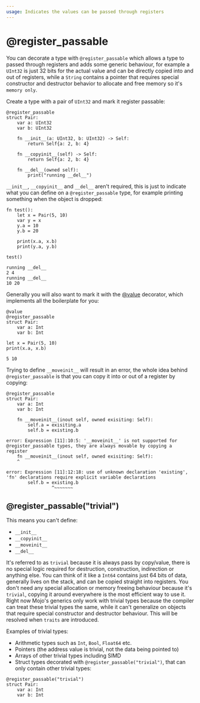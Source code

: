 ```yaml
---
usage: Indicates the values can be passed through registers
---
```


# @register_passable
You can decorate a type with `@register_passable` which allows a type to passed through registers and adds some generic behaviour, for example a `UInt32` is just 32 bits for the actual value and can be directly copied into and out of registers, while a `String` contains a pointer that requires special constructor and destructor behavior to allocate and free memory so it's `memory only`.

Create a type with a pair of `UInt32` and mark it register passable:


```mojo
@register_passable
struct Pair:
    var a: UInt32
    var b: UInt32

    fn __init__(a: UInt32, b: UInt32) -> Self:
        return Self{a: 2, b: 4}

    fn __copyinit__(self) -> Self:
        return Self{a: 2, b: 4}

    fn __del__(owned self):
        print("running __del__")
```

`__init__`, `__copyinit__` and `__del__` aren't required, this is just to indicate what you can define on a `@register_passable` type, for example printing something when the object is dropped:


```mojo
fn test():
    let x = Pair(5, 10)
    var y = x
    y.a = 10
    y.b = 20

    print(x.a, x.b)
    print(y.a, y.b)

test()
```

    running __del__
    2 4
    running __del__
    10 20


Generally you will also want to mark it with the [@value](/guides/decorators/value) decorator, which implements all the boilerplate for you:


```mojo
@value
@register_passable
struct Pair:
    var a: Int
    var b: Int

let x = Pair(5, 10)
print(x.a, x.b)
```

    5 10


Trying to define `__moveinit__` will result in an error, the whole idea behind `@register_passable` is that you can copy it into or out of a register by copying:


```mojo
@register_passable
struct Pair:
    var a: Int
    var b: Int

    fn __moveinit__(inout self, owned exisiting: Self):
        self.a = exisiting.a
        self.b = existing.b
```

    error: Expression [11]:10:5: '__moveinit__' is not supported for @register_passable types, they are always movable by copying a register
        fn __moveinit__(inout self, owned exisiting: Self):
        ^

    error: Expression [11]:12:18: use of unknown declaration 'existing', 'fn' declarations require explicit variable declarations
            self.b = existing.b
                     ^~~~~~~~



## @register_passable("trivial")
This means you can't define:
- `__init__`
- `__copyinit__`
- `__moveinit__`
- `__del__`

It's referred to as `trivial` because it is always pass by copy/value, there is no special logic required for destruction, construction, indirection or anything else. You can think of it like a `Int64` contains just 64 bits of data, generally lives on the stack, and can be copied straight into registers. You don't need any special allocation or memory freeing behaviour because it's `trivial`, copying it around everywhere is the most efficient way to use it. Right now Mojo's generics only work with trivial types because the compiler can treat these trivial types the same, while it can't generalize on objects that require special constructor and destructor behaviour. This will be resolved when `traits` are introduced.

Examples of trivial types:
- Arithmetic types such as `Int`, `Bool`, `Float64` etc.
- Pointers (the address value is trivial, not the data being pointed to)
- Arrays of other trivial types including SIMD
- Struct types decorated with `@register_passable("trivial")`, that can only contain other trivial types:


```mojo
@register_passable("trivial")
struct Pair:
    var a: Int
    var b: Int
```

<CommentService />

